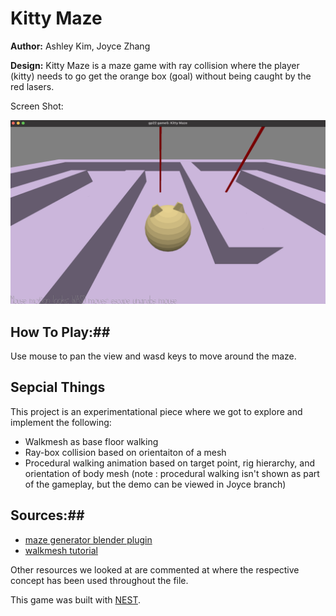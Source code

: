 # Kitty Maze

**Author:** Ashley Kim, Joyce Zhang

**Design:** Kitty Maze is a maze game with ray collision where the player (kitty) needs to go get the orange box (goal) without being caught by the red lasers.

Screen Shot:

![Screen Shot](screenshot.png)

## How To Play:##

Use mouse to pan the view and wasd keys to move around the maze.

## Sepcial Things ##
This project is an experimentational piece where we got to explore and implement the following:

* Walkmesh as base floor walking 
* Ray-box collision based on orientaiton of a mesh 
* Procedural walking animation based on target point, rig hierarchy, and orientation of body mesh
(note : procedural walking isn't shown as part of the gameplay, but the demo can be viewed in Joyce branch)

## Sources:##
* [maze generator blender plugin](https://github.com/elfnor/mesh_maze)
* [walkmesh tutorial](https://15466.courses.cs.cmu.edu/lesson/walkmesh)


Other resources we looked at are commented at where the respective concept has been used throughout the file.



This game was built with [NEST](NEST.md).

